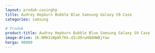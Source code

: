 ```yaml
---
layout: produk-casinghp
title: Audrey Hepburn Bubble Blue Samsung Galaxy S9 Case
categories: samsung

# Produk
product-title: Audrey Hepburn Bubble Blue Samsung Galaxy S9 Case
image-drive: 1K-NMH3zWpWtfKk-dIcd9rwH0AHWBjYaw
harga: 90000
---
```


